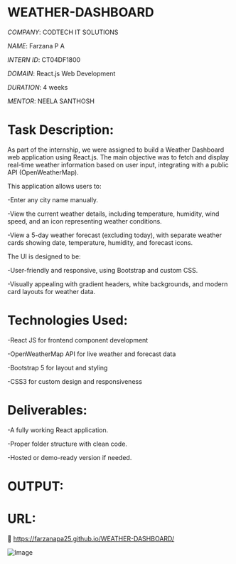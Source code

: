 # WEATHER-DASHBOARD

*COMPANY*: CODTECH IT SOLUTIONS

*NAME*:  Farzana P A

*INTERN ID*: CT04DF1800

*DOMAIN*: React.js Web Development

*DURATION*: 4 weeks

*MENTOR*: NEELA SANTHOSH

# Task Description:

 As part of the internship, we were assigned to build a Weather Dashboard web application using React.js. The main objective was to fetch and display real-time weather information based on user input, integrating with a public API (OpenWeatherMap).

This application allows users to:

-Enter any city name manually.

-View the current weather details, including temperature, humidity, wind speed, and an icon representing weather conditions.

-View a 5-day weather forecast (excluding today), with separate weather cards showing date, temperature, humidity, and forecast icons.

The UI is designed to be:

-User-friendly and responsive, using Bootstrap and custom CSS.

-Visually appealing with gradient headers, white backgrounds, and modern card layouts for weather data.

# Technologies Used:
-React JS for frontend component development

-OpenWeatherMap API for live weather and forecast data

-Bootstrap 5 for layout and styling

-CSS3 for custom design and responsiveness

# Deliverables:
-A fully working React application.

-Proper folder structure with clean code.

-Hosted or demo-ready version if needed.

# OUTPUT:
# URL:
🔗 https://farzanapa25.github.io/WEATHER-DASHBOARD/

![Image](https://github.com/user-attachments/assets/037caa59-e189-4338-be70-e73b79868fa2)


